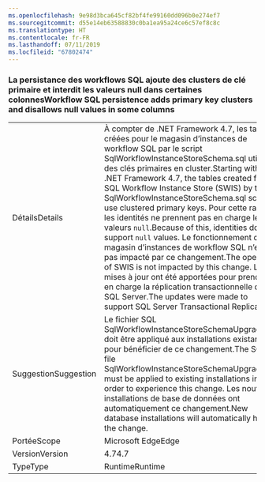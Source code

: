 ```yaml
---
ms.openlocfilehash: 9e98d3bca645cf82bf4fe99160dd096b0e274ef7
ms.sourcegitcommit: d55e14eb63588830c0ba1ea95a24ce6c57ef8c8c
ms.translationtype: HT
ms.contentlocale: fr-FR
ms.lasthandoff: 07/11/2019
ms.locfileid: "67802474"
---
```

### <a name="workflow-sql-persistence-adds-primary-key-clusters-and-disallows-null-values-in-some-columns"></a><span data-ttu-id="3a659-101">La persistance des workflows SQL ajoute des clusters de clé primaire et interdit les valeurs null dans certaines colonnes</span><span class="sxs-lookup"><span data-stu-id="3a659-101">Workflow SQL persistence adds primary key clusters and disallows null values in some columns</span></span>

|   |   |
|---|---|
|<span data-ttu-id="3a659-102">Détails</span><span class="sxs-lookup"><span data-stu-id="3a659-102">Details</span></span>|<span data-ttu-id="3a659-103">À compter de .NET Framework 4.7, les tables créées pour le magasin d’instances de workflow SQL par le script SqlWorkflowInstanceStoreSchema.sql utilisent des clés primaires en cluster.</span><span class="sxs-lookup"><span data-stu-id="3a659-103">Starting with the .NET Framework 4.7, the tables created for the SQL Workflow Instance Store (SWIS) by the SqlWorkflowInstanceStoreSchema.sql script use clustered primary keys.</span></span> <span data-ttu-id="3a659-104">Pour cette raison, les identités ne prennent pas en charge les valeurs <code>null</code>.</span><span class="sxs-lookup"><span data-stu-id="3a659-104">Because of this, identities do not support <code>null</code> values.</span></span> <span data-ttu-id="3a659-105">Le fonctionnement du magasin d’instances de workflow SQL n’est pas impacté par ce changement.</span><span class="sxs-lookup"><span data-stu-id="3a659-105">The operation of SWIS is not impacted by this change.</span></span> <span data-ttu-id="3a659-106">Les mises à jour ont été apportées pour prendre en charge la réplication transactionnelle de SQL Server.</span><span class="sxs-lookup"><span data-stu-id="3a659-106">The updates were made to support SQL Server Transactional Replication.</span></span>|
|<span data-ttu-id="3a659-107">Suggestion</span><span class="sxs-lookup"><span data-stu-id="3a659-107">Suggestion</span></span>|<span data-ttu-id="3a659-108">Le fichier SQL SqlWorkflowInstanceStoreSchemaUpgrade.sql doit être appliqué aux installations existantes pour bénéficier de ce changement.</span><span class="sxs-lookup"><span data-stu-id="3a659-108">The SQL file SqlWorkflowInstanceStoreSchemaUpgrade.sql must be applied to existing installations in order to experience this change.</span></span> <span data-ttu-id="3a659-109">Les nouvelles installations de base de données ont automatiquement ce changement.</span><span class="sxs-lookup"><span data-stu-id="3a659-109">New database installations will automatically have the change.</span></span>|
|<span data-ttu-id="3a659-110">Portée</span><span class="sxs-lookup"><span data-stu-id="3a659-110">Scope</span></span>|<span data-ttu-id="3a659-111">Microsoft Edge</span><span class="sxs-lookup"><span data-stu-id="3a659-111">Edge</span></span>|
|<span data-ttu-id="3a659-112">Version</span><span class="sxs-lookup"><span data-stu-id="3a659-112">Version</span></span>|<span data-ttu-id="3a659-113">4.7</span><span class="sxs-lookup"><span data-stu-id="3a659-113">4.7</span></span>|
|<span data-ttu-id="3a659-114">Type</span><span class="sxs-lookup"><span data-stu-id="3a659-114">Type</span></span>|<span data-ttu-id="3a659-115">Runtime</span><span class="sxs-lookup"><span data-stu-id="3a659-115">Runtime</span></span>|

